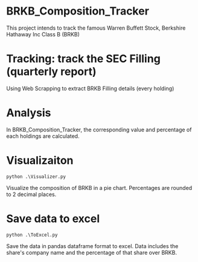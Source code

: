 # BRKB_Composition_Tracker
This project intends to track the famous Warren Buffett Stock, Berkshire Hathaway Inc Class B (BRKB)

# Tracking: track the SEC Filling (quarterly report)
Using Web Scrapping to extract BRKB Filling details (every holding)

# Analysis
In BRKB_Composition_Tracker, the corresponding value and percentage of each holdings are calculated.

# Visualizaiton
`python .\Visualizer.py`

Visualize the composition of BRKB in a pie chart. Percentages are rounded to 2 decimal places.

# Save data to excel
`python .\ToExcel.py`

Save the data in pandas dataframe format to excel. Data includes the share's company name and the percentage of that share over BRKB.